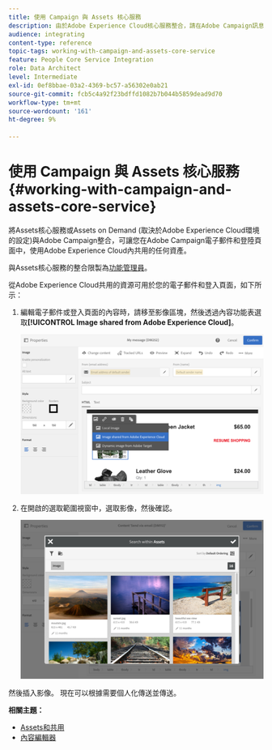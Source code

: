 ```yaml
---
title: 使用 Campaign 與 Assets 核心服務
description: 由於Adobe Experience Cloud核心服務整合，請在Adobe Campaign訊息和登陸頁面中使用在Assets內共用的任何資源。
audience: integrating
content-type: reference
topic-tags: working-with-campaign-and-assets-core-service
feature: People Core Service Integration
role: Data Architect
level: Intermediate
exl-id: 0ef8bbae-03a2-4369-bc57-a56302e0ab21
source-git-commit: fcb5c4a92f23bdffd1082b7b044b5859dead9d70
workflow-type: tm+mt
source-wordcount: '161'
ht-degree: 9%

---
```


# 使用 Campaign 與 Assets 核心服務{#working-with-campaign-and-assets-core-service}

將Assets核心服務或Assets on Demand (取決於Adobe Experience Cloud環境的設定)與Adobe Campaign整合，可讓您在Adobe Campaign電子郵件和登陸頁面中，使用Adobe Experience Cloud內共用的任何資產。

與Assets核心服務的整合限製為[功能管理員](../../administration/using/users-management.md#functional-administrators)。

從Adobe Experience Cloud共用的資源可用於您的電子郵件和登入頁面，如下所示：

1. 編輯電子郵件或登入頁面的內容時，請移至影像區塊，然後透過內容功能表選取&#x200B;**[!UICONTROL Image shared from Adobe Experience Cloud]**。

   ![](assets/dam_insert_image_dce.png)

1. 在開啟的選取範圍視窗中，選取影像，然後確認。

   ![](assets/dam_shared_image_selection.png)

然後插入影像。 現在可以根據需要個人化傳送並傳送。

**相關主題：**

* [Assets和共用](https://experienceleague.adobe.com/docs/core-services/interface/assets/experience-cloud-assets.html?lang=zh-Hant)
* [內容編輯器](../../designing/using/personalization.md#example-email-personalization)
